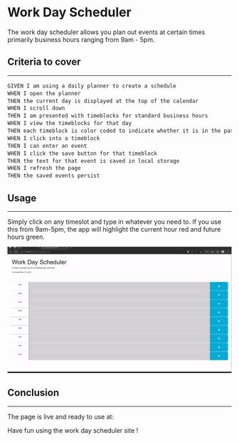 # Work Day Scheduler

The work day scheduler allows you plan out events at certain times primarily business hours ranging from 9am - 5pm.

## Criteria to cover
- - - -
```md
GIVEN I am using a daily planner to create a schedule
WHEN I open the planner
THEN the current day is displayed at the top of the calendar
WHEN I scroll down
THEN I am presented with timeblocks for standard business hours
WHEN I view the timeblocks for that day
THEN each timeblock is color coded to indicate whether it is in the past, present, or future
WHEN I click into a timeblock
THEN I can enter an event
WHEN I click the save button for that timeblock
THEN the text for that event is saved in local storage
WHEN I refresh the page
THEN the saved events persist
```

## Usage
- - - -
Simply click on any timeslot and type in whatever you need to. If you use this from 9am-5pm, the app will highlight the current hour red and future hours green.

![scheduler demo gif](/Assets/scheduledemo.gif)

## Conclusion
- - - -
The page is live and ready to use at:

Have fun using the work day scheduler site !